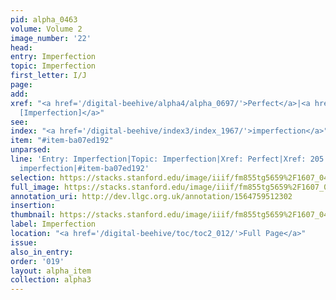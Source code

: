 ```yaml
---
pid: alpha_0463
volume: Volume 2
image_number: '22'
head: 
entry: Imperfection
topic: Imperfection
first_letter: I/J
page: 
add: 
xref: "<a href='/digital-beehive/alpha4/alpha_0697/'>Perfect</a>|<a href='/digital-beehive/num1/num_0215/'>205
  [Imperfection]</a>"
see: 
index: "<a href='/digital-beehive/index3/index_1967/'>imperfection</a>"
item: "#item-ba07ed192"
unparsed: 
line: 'Entry: Imperfection|Topic: Imperfection|Xref: Perfect|Xref: 205 [Imperfection]|Index:
  imperfection|#item-ba07ed192'
selection: https://stacks.stanford.edu/image/iiif/fm855tg5659%2F1607_0489/756,2431,2999,519/full/0/default.jpg
full_image: https://stacks.stanford.edu/image/iiif/fm855tg5659%2F1607_0489/full/full/0/default.jpg
annotation_uri: http://dev.llgc.org.uk/annotation/1564759512302
insertion: 
thumbnail: https://stacks.stanford.edu/image/iiif/fm855tg5659%2F1607_0489/756,2431,600,180/250,/0/default.jpg
label: Imperfection
location: "<a href='/digital-beehive/toc/toc2_012/'>Full Page</a>"
issue: 
also_in_entry: 
order: '019'
layout: alpha_item
collection: alpha3
---
```

